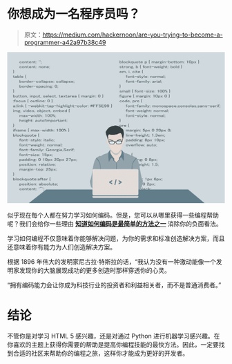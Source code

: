 # 你想成为一名程序员吗？

> 原文：<https://medium.com/hackernoon/are-you-trying-to-become-a-programmer-a42a97b38c49>

![](img/7ea4caf7638f3d2d35760d11343e0f8b.png)

似乎现在每个人都在努力学习如何编码。但是，您可以从哪里获得一些编程帮助呢？我们会给你一些理由 [**知道如何编码是最简单的方法之一**](https://hackernoon.com/whats-the-benefit-of-learning-how-to-code-e6062ffe5a76#5683e0ee36a7) 消除你的负面看法。

学习如何编程不仅意味着你能够解决问题，为你的需求和标准创造解决方案，而且还意味着你有能力为人们创造解决方案。

根据 1896 年伟大的发明家尼古拉·特斯拉的话，“我认为没有一种激动能像一个发明家发现你的大脑展现成功的更多创造时那样穿透你的心灵。

“拥有编码能力会让你成为科技行业的投资者和利益相关者，而不是普通消费者。”

# 结论

不管你是对学习 HTML 5 感兴趣，还是对通过 Python 进行机器学习感兴趣。在你喜欢的主题上获得你需要的帮助是提高你编程技能的最快方法。因此，一定要找到合适的社区来帮助你的编程之旅，这样你才能成为更好的开发者。